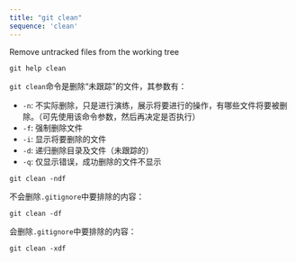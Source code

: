```yaml
---
title: "git clean"
sequence: 'clean'
---
```


Remove untracked files from the working tree

```text
git help clean
```

`git clean`命令是删除“未跟踪”的文件，其参数有：

- `-n`: 不实际删除，只是进行演练，展示将要进行的操作，有哪些文件将要被删除。（可先使用该命令参数，然后再决定是否执行）
- `-f`: 强制删除文件
- `-i`: 显示将要删除的文件
- `-d`: 递归删除目录及文件（未跟踪的）
- `-q`: 仅显示错误，成功删除的文件不显示

```text
git clean -ndf
```

不会删除`.gitignore`中要排除的内容：

```text
git clean -df
```

会删除`.gitignore`中要排除的内容：

```text
git clean -xdf
```
